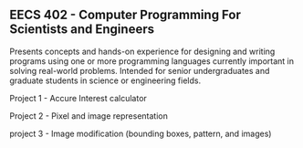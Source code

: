 ## EECS 402 - Computer Programming For Scientists and Engineers

Presents concepts and hands-on experience for designing and writing programs using one or more programming languages currently important in solving real-world problems. Intended for senior undergraduates and graduate students in science or engineering fields.

Project 1 - Accure Interest calculator

Project 2 - Pixel and image representation

project 3 - Image modification (bounding boxes, pattern, and images)
